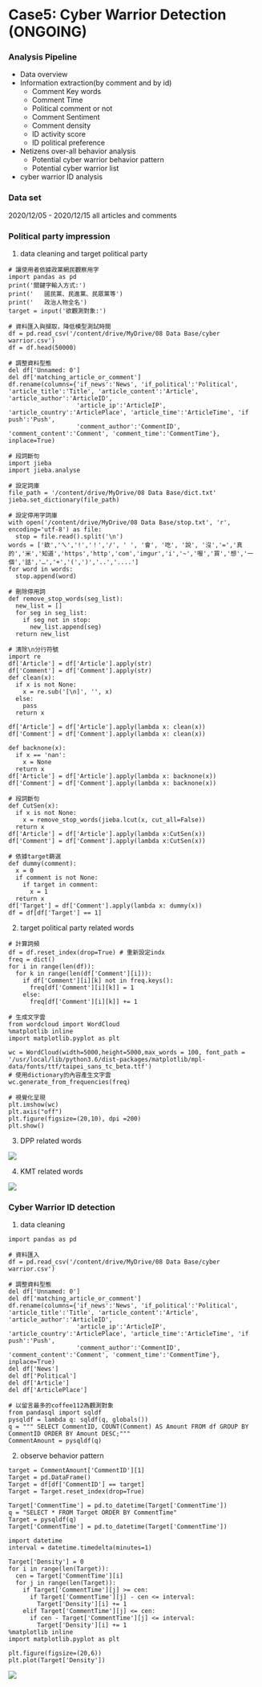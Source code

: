 # Case5: Cyber Warrior Detection (ONGOING)

### Analysis Pipeline
* Data overview
* Information extraction(by comment and by id)
  * Comment Key words
  * Comment Time 
  * Political comment or not
  * Comment Sentiment
  * Comment density
  * ID activity score
  * ID political preference
* Netizens over-all behavior analysis
  * Potential cyber warrior behavior pattern
  * Potential cyber warrior list
* cyber warrior ID analysis


### Data set
2020/12/05 - 2020/12/15 all articles and comments


### Political party impression
1. data cleaning and target political party
```
# 讓使用者依據政黨網民觀察用字
import pandas as pd
print('關鍵字輸入方式:')
print('   國民黨、民進黨、民眾黨等')
print('   政治人物全名')  
target = input('欲觀測對象:')

# 資料匯入與擷取，降低模型測試時間
df = pd.read_csv('/content/drive/MyDrive/08 Data Base/cyber warrior.csv')
df = df.head(50000)

# 調整資料型態
del df['Unnamed: 0']
del df['matching_article_or_comment']
df.rename(columns={'if_news':'News', 'if_political':'Political', 'article_title':'Title', 'article_content':'Article', 'article_author':'ArticleID',
                   'article_ip':'ArticleIP', 'article_country':'ArticlePlace', 'article_time':'ArticleTime', 'if push':'Push', 
                   'comment_author':'CommentID', 'comment_content':'Comment', 'comment_time':'CommentTime'}, inplace=True)

# 段詞斷句
import jieba
import jieba.analyse

# 設定詞庫
file_path = '/content/drive/MyDrive/08 Data Base/dict.txt'
jieba.set_dictionary(file_path)

# 設定停用字詞庫
with open('/content/drive/MyDrive/08 Data Base/stop.txt', 'r', encoding='utf-8') as file:
  stop = file.read().split('\n')
words = ['欸','ㄟ','!','！','/', ' ', '會', '吃', '說', '沒','=','真的','米','知道','https','http','com','imgur','i','~','喔','買','想','一個','話','…','+','(',')','..','....']
for word in words:
  stop.append(word)

# 刪除停用詞
def remove_stop_words(seg_list):
  new_list = []  
  for seg in seg_list:
    if seg not in stop:
      new_list.append(seg)
  return new_list

# 清除\n分行符號
import re
df['Article'] = df['Article'].apply(str)
df['Comment'] = df['Comment'].apply(str)
def clean(x):
  if x is not None:
    x = re.sub('[\n]', '', x)
  else:
    pass
  return x

df['Article'] = df['Article'].apply(lambda x: clean(x))
df['Comment'] = df['Comment'].apply(lambda x: clean(x))

def backnone(x):
  if x == 'nan':
    x = None
  return x
df['Article'] = df['Article'].apply(lambda x: backnone(x))
df['Comment'] = df['Comment'].apply(lambda x: backnone(x))

# 段詞斷句
def CutSen(x):
  if x is not None:
    x = remove_stop_words(jieba.lcut(x, cut_all=False))
  return x
df['Article'] = df['Article'].apply(lambda x:CutSen(x))
df['Comment'] = df['Comment'].apply(lambda x:CutSen(x))

# 依據target篩選
def dummy(comment):
  x = 0
  if comment is not None:
    if target in comment:
      x = 1
  return x
df['Target'] = df['Comment'].apply(lambda x: dummy(x))
df = df[df['Target'] == 1]
```

2. target political party related words
```
# 計算詞頻
df = df.reset_index(drop=True) # 重新設定indx
freq = dict()
for i in range(len(df)):
  for k in range(len(df['Comment'][i])):
    if df['Comment'][i][k] not in freq.keys():
      freq[df['Comment'][i][k]] = 1
    else:
      freq[df['Comment'][i][k]] += 1
      
# 生成文字雲
from wordcloud import WordCloud
%matplotlib inline
import matplotlib.pyplot as plt

wc = WordCloud(width=5000,height=5000,max_words = 100, font_path = '/usr/local/lib/python3.6/dist-packages/matplotlib/mpl-data/fonts/ttf/taipei_sans_tc_beta.ttf')
# 使用dictionary的內容產生文字雲
wc.generate_from_frequencies(freq)

# 視覺化呈現
plt.imshow(wc)
plt.axis("off")
plt.figure(figsize=(20,10), dpi =200)
plt.show()
```


3. DPP related words

![](https://i.imgur.com/GTUfvXS.png)


4. KMT related words

![](https://i.imgur.com/9jScQVr.png)

### Cyber Warrior ID detection

1. data cleaning 
```
import pandas as pd

# 資料匯入
df = pd.read_csv('/content/drive/MyDrive/08 Data Base/cyber warrior.csv')

# 調整資料型態
del df['Unnamed: 0']
del df['matching_article_or_comment']
df.rename(columns={'if_news':'News', 'if_political':'Political', 'article_title':'Title', 'article_content':'Article', 'article_author':'ArticleID',
                   'article_ip':'ArticleIP', 'article_country':'ArticlePlace', 'article_time':'ArticleTime', 'if push':'Push', 
                   'comment_author':'CommentID', 'comment_content':'Comment', 'comment_time':'CommentTime'}, inplace=True)
del df['News']
del df['Political']
del df['Article']
del df['ArticlePlace']

# 以留言最多的coffee112為觀測對象
from pandasql import sqldf
pysqldf = lambda q: sqldf(q, globals())
q = """ SELECT CommentID, COUNT(Comment) AS Amount FROM df GROUP BY CommentID ORDER BY Amount DESC;"""
CommentAmount = pysqldf(q)
```

2. observe behavior pattern
```
target = CommentAmount['CommentID'][1]
Target = pd.DataFrame()
Target = df[df['CommentID'] == target]
Target = Target.reset_index(drop=True)

Target['CommentTime'] = pd.to_datetime(Target['CommentTime'])
q = "SELECT * FROM Target ORDER BY CommentTime"
Target = pysqldf(q)
Target['CommentTime'] = pd.to_datetime(Target['CommentTime'])

import datetime
interval = datetime.timedelta(minutes=1)

Target['Density'] = 0
for i in range(len(Target)):
  cen = Target['CommentTime'][i]
  for j in range(len(Target)):
    if Target['CommentTime'][j] >= cen:
      if Target['CommentTime'][j] - cen <= interval:
        Target['Density'][i] += 1
    elif Target['CommentTime'][j] <= cen:
      if cen - Target['CommentTime'][j] <= interval:
        Target['Density'][i] += 1
%matplotlib inline
import matplotlib.pyplot as plt

plt.figure(figsize=(20,6))
plt.plot(Target['Density'])
```
![](https://i.imgur.com/VlhYGki.png)
